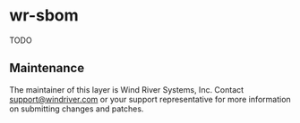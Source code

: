 # wr-sbom

TODO

Maintenance
-----------
The maintainer of this layer is Wind River Systems, Inc.
Contact <support@windriver.com> or your support representative for more
information on submitting changes and patches.

